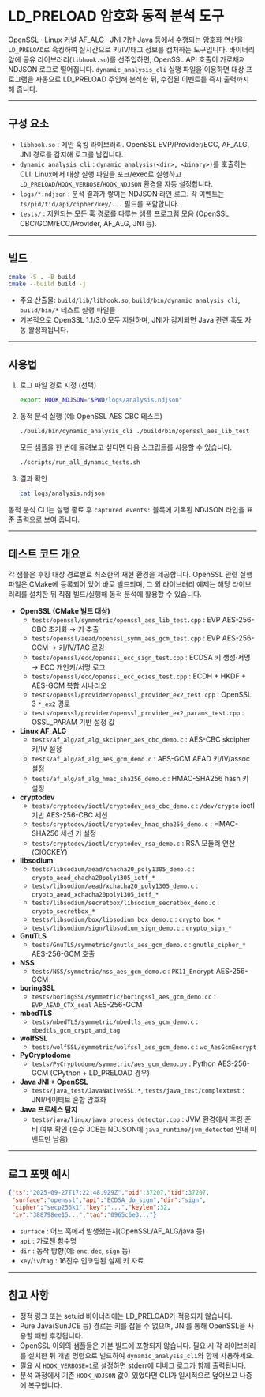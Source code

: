 # LD_PRELOAD 암호화 동적 분석 도구

OpenSSL · Linux 커널 AF_ALG · JNI 기반 Java 등에서 수행되는 암호화 연산을 `LD_PRELOAD`로 훅킹하여 실시간으로 키/IV/태그 정보를 캡처하는 도구입니다. 바이너리 앞에 공유 라이브러리(`libhook.so`)를 선주입하면, OpenSSL API 호출이 가로채져 NDJSON 로그로 떨어집니다. `dynamic_analysis_cli` 실행 파일을 이용하면 대상 프로그램을 자동으로 LD_PRELOAD 주입해 분석한 뒤, 수집된 이벤트를 즉시 출력까지 해 줍니다.

---

## 구성 요소
- `libhook.so` : 메인 훅킹 라이브러리. OpenSSL EVP/Provider/ECC, AF_ALG, JNI 경로를 감지해 로그를 남깁니다.
- `dynamic_analysis_cli` : `dynamic_analysis(<dir>, <binary>)`를 호출하는 CLI. Linux에서 대상 실행 파일을 포크/exec로 실행하고 `LD_PRELOAD`/`HOOK_VERBOSE`/`HOOK_NDJSON` 환경을 자동 설정합니다.
- `logs/*.ndjson` : 분석 결과가 쌓이는 NDJSON 라인 로그. 각 이벤트는 `ts/pid/tid/api/cipher/key/...` 필드를 포함합니다.
- `tests/` : 지원되는 모든 훅 경로를 다루는 샘플 프로그램 모음 (OpenSSL CBC/GCM/ECC/Provider, AF_ALG, JNI 등).

---

## 빌드
```bash
cmake -S . -B build
cmake --build build -j
```

- 주요 산출물: `build/lib/libhook.so`, `build/bin/dynamic_analysis_cli`, `build/bin/*` 테스트 실행 파일들
- 기본적으로 OpenSSL 1.1/3.0 모두 지원하며, JNI가 감지되면 Java 관련 훅도 자동 활성화됩니다.

---

## 사용법
1. 로그 파일 경로 지정 (선택)
   ```bash
   export HOOK_NDJSON="$PWD/logs/analysis.ndjson"
   ```
2. 동적 분석 실행 (예: OpenSSL AES CBC 테스트)
   ```bash
   ./build/bin/dynamic_analysis_cli ./build/bin/openssl_aes_lib_test
   ```
   모든 샘플을 한 번에 돌려보고 싶다면 다음 스크립트를 사용할 수 있습니다.
   ```bash
   ./scripts/run_all_dynamic_tests.sh
   ```
3. 결과 확인
   ```bash
   cat logs/analysis.ndjson
   ```

동적 분석 CLI는 실행 종료 후 `captured events:` 블록에 기록된 NDJSON 라인을 표준 출력으로 보여 줍니다.

---

## 테스트 코드 개요
각 샘플은 후킹 대상 경로별로 최소한의 재현 환경을 제공합니다. OpenSSL 관련 실행 파일은 CMake에 등록되어 있어 바로 빌드되며, 그 외 라이브러리 예제는 해당 라이브러리를 설치한 뒤 직접 빌드/실행해 동적 분석에 활용할 수 있습니다.

- **OpenSSL (CMake 빌드 대상)**
  - `tests/openssl/symmetric/openssl_aes_lib_test.cpp` : EVP AES-256-CBC 초기화 → 키 추출
  - `tests/openssl/aead/openssl_symm_aes_gcm_test.cpp` : EVP AES-256-GCM → 키/IV/TAG 로깅
  - `tests/openssl/ecc/openssl_ecc_sign_test.cpp` : ECDSA 키 생성·서명 → ECC 개인키/서명 로그
  - `tests/openssl/ecc/openssl_ecc_ecies_test.cpp` : ECDH + HKDF + AES-GCM 복합 시나리오
  - `tests/openssl/provider/openssl_provider_ex2_test.cpp` : OpenSSL 3 `*_ex2` 경로
  - `tests/openssl/provider/openssl_provider_ex2_params_test.cpp` : OSSL_PARAM 기반 설정 값
- **Linux AF_ALG**
  - `tests/af_alg/af_alg_skcipher_aes_cbc_demo.c` : AES-CBC skcipher 키/IV 설정
  - `tests/af_alg/af_alg_aes_gcm_demo.c` : AES-GCM AEAD 키/IV/assoc 설정
  - `tests/af_alg/af_alg_hmac_sha256_demo.c` : HMAC-SHA256 hash 키 설정
- **cryptodev**
  - `tests/cryptodev/ioctl/cryptodev_aes_cbc_demo.c` : `/dev/crypto` ioctl 기반 AES-256-CBC 세션
  - `tests/cryptodev/ioctl/cryptodev_hmac_sha256_demo.c` : HMAC-SHA256 세션 키 설정
  - `tests/cryptodev/ioctl/cryptodev_rsa_demo.c` : RSA 모듈러 연산 (CIOCKEY)
- **libsodium**
  - `tests/libsodium/aead/chacha20_poly1305_demo.c` : `crypto_aead_chacha20poly1305_ietf_*`
  - `tests/libsodium/aead/xchacha20_poly1305_demo.c` : `crypto_aead_xchacha20poly1305_ietf_*`
  - `tests/libsodium/secretbox/libsodium_secretbox_demo.c` : `crypto_secretbox_*`
  - `tests/libsodium/box/libsodium_box_demo.c` : `crypto_box_*`
  - `tests/libsodium/sign/libsodium_sign_demo.c` : `crypto_sign_*`
- **GnuTLS**
  - `tests/GnuTLS/symmetric/gnutls_aes_gcm_demo.c` : `gnutls_cipher_*` AES-256-GCM 호출
- **NSS**
  - `tests/NSS/symmetric/nss_aes_gcm_demo.c` : `PK11_Encrypt` AES-256-GCM
- **boringSSL**
  - `tests/boringSSL/symmetric/boringssl_aes_gcm_demo.cc` : `EVP_AEAD_CTX_seal` AES-256-GCM
- **mbedTLS**
  - `tests/mbedTLS/symmetric/mbedtls_aes_gcm_demo.c` : `mbedtls_gcm_crypt_and_tag`
- **wolfSSL**
  - `tests/wolfSSL/symmetric/wolfssl_aes_gcm_demo.c` : `wc_AesGcmEncrypt`
- **PyCryptodome**
  - `tests/PyCryptodome/symmetric/aes_gcm_demo.py` : Python AES-256-GCM (CPython + LD_PRELOAD 경우)
- **Java JNI + OpenSSL**
  - `tests/java_test/JavaNativeSSL.*`, `tests/java_test/complextest` : JNI/네이티브 혼합 암호화
- **Java 프로세스 탐지**
  - `tests/java/linux/java_process_detector.cpp` : JVM 환경에서 후킹 준비 여부 확인 (순수 JCE는 NDJSON에 `java_runtime/jvm_detected` 안내 이벤트만 남음)

---

## 로그 포맷 예시
```json
{"ts":"2025-09-27T17:22:48.929Z","pid":37207,"tid":37207,
 "surface":"openssl","api":"ECDSA_do_sign","dir":"sign",
 "cipher":"secp256k1","key":"...","keylen":32,
 "iv":"388798ee15...","tag":"0965c6e3..."}
```

- `surface` : 어느 훅에서 발생했는지(OpenSSL/AF_ALG/java 등)
- `api` : 가로챈 함수명
- `dir` : 동작 방향(예: `enc`, `dec`, `sign` 등)
- `key`/`iv`/`tag` : 16진수 인코딩된 실제 키 자료

---

## 참고 사항
- 정적 링크 또는 setuid 바이너리에는 LD_PRELOAD가 적용되지 않습니다.
- Pure Java(SunJCE 등) 경로는 키를 잡을 수 없으며, JNI를 통해 OpenSSL을 사용할 때만 후킹됩니다.
- OpenSSL 이외의 샘플들은 기본 빌드에 포함되지 않습니다. 필요 시 각 라이브러리를 설치한 뒤 개별 명령으로 빌드하여 `dynamic_analysis_cli`와 함께 사용하세요.
- 필요 시 `HOOK_VERBOSE=1`로 설정하면 stderr에 디버그 로그가 함께 출력됩니다.
- 분석 과정에서 기존 `HOOK_NDJSON` 값이 있었다면 CLI가 일시적으로 덮어쓰고 나중에 복구합니다.

